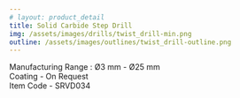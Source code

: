 ```yaml
---
# layout: product_detail
title: Solid Carbide Step Drill
img: /assets/images/drills/twist_drill-min.png
outline: /assets/images/outlines/twist_drill-outline.png
---
```

Manufacturing Range : Ø3 mm - Ø25 mm<br>
Coating - On Request<br>
Item Code - SRVD034